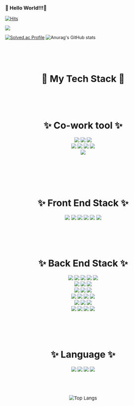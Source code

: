 ### 🧸 Hello World!!!👋

[![Hits](https://hits.seeyoufarm.com/api/count/incr/badge.svg?url=https%3A%2F%2Fgithub.com%2Fheesootory%2Fhit-counter&count_bg=%233DC8AF&title_bg=%23555555&icon=tencentqq.svg&icon_color=%23E7E7E7&title=visitors&edge_flat=false)](https://hits.seeyoufarm.com)



<a href="https://www.instagram.com/c._.heesoo" target="_blank"><img src="https://img.shields.io/badge/Instagram-E4405F?style=flat-square&logo=Instagram&logoColor=white"/></a>


<p>

[![Solved.ac Profile](http://mazassumnida.wtf/api/v2/generate_badge?boj=93hschoi)](https://solved.ac/백준아이디/)
![Anurag's GitHub stats](https://github-readme-stats.vercel.app/api?username=heesootory&show_icons=true&theme=cobalt)

</p>

<br>
<br>
<br>


<div align = "center" style="font-size:20px">
  <h2> 🐳  My Tech Stack 🦅 </h2>
<div>

<br>
<br>

<div align = "center" style="font-size:15px">
  <h1>✨ Co-work tool ✨</h1>

<img src="https://img.shields.io/badge/Jira-0052CC?style=for-the-badge&logo=Jira Software&logoColor=white">
<img src="https://img.shields.io/badge/Mattermost-0058CC?style=for-the-badge&logo=Mattermost&logoColor=white">
<img src="https://img.shields.io/badge/GitLab-FC6D26?style=for-the-badge&logo=GitLab&logoColor=white">
<br>
<img src="https://img.shields.io/badge/Notion-000000?style=for-the-badge&logo=Notion&logoColor=white">
<img src="https://img.shields.io/badge/Figma-F24E1E?style=for-the-badge&logo=Figma&logoColor=white">
<img src="https://img.shields.io/badge/Postman-FF6C37?style=for-the-badge&logo=Postman&logoColor=white">
<img src="https://img.shields.io/badge/GitHub-181717?style=for-the-badge&logo=GitHub&logoColor=white">
<br>
<img src="https://img.shields.io/badge/Slack-4A154B?style=for-the-badge&logo=Slack&logoColor=white">
<br>
</div>

<br>
<br>
<br>
<br>

<div align = "center" style="font-size:15px">
  <h1>✨ Front End Stack ✨</h1>
<img src="https://img.shields.io/badge/html5-E34F26?style=for-the-badge&logo=html5&logoColor=white">
<img src="https://img.shields.io/badge/css-1572B6?style=for-the-badge&logo=css3&logoColor=white">
<img src="https://img.shields.io/badge/Vue.js-4FC08D?style=for-the-badge&logo=Vue.js&logoColor=white">
<img src="https://img.shields.io/badge/Vuetify-1867C0?style=for-the-badge&logo=Vuetify&logoColor=white">
<img src="https://img.shields.io/badge/pug-A86454?style=for-the-badge&logo=pug&logoColor=white">
<img src="https://img.shields.io/badge/javascript-F7DF1E?style=for-the-badge&logo=javascript&logoColor=black">
<div>


<br>
<br>
<br>
<br>


<div align = "center" style="font-size:15px">
  <h1>✨ Back End Stack ✨</h1>

<img src="https://img.shields.io/badge/nginx-009639?style=for-the-badge&logo=nginx&logoColor=white">
<img src="https://img.shields.io/badge/linux-yellow?style=for-the-badge&logo=linux&logoColor=black">
<img src="https://img.shields.io/badge/docker-2481D4?style=for-the-badge&logo=docker&logoColor=white">
<img src="https://img.shields.io/badge/ubuntu-D24939?style=for-the-badge&logo=ubuntu&logoColor=white">
<img src="https://img.shields.io/badge/jenkins-D33832?style=for-the-badge&logo=jenkins&logoColor=black">
<br>
<img src="https://img.shields.io/badge/Amazon EC2-FF9900?style=for-the-badge&logo=Amazon EC2&logoColor=black">
<img src="https://img.shields.io/badge/Amazon AWS-FF9900?style=for-the-badge&logo=Amazon AWS&logoColor=black">
<img src="https://img.shields.io/badge/Amazon S3-569A31?style=for-the-badge&logo=Amazon S3&logoColor=black">
<br>
<img src="https://img.shields.io/badge/Spring Boot-6DB33F?style=for-the-badge&logo=Spring Boot&logoColor=white">
<img src="https://img.shields.io/badge/Spring Security-6DB33F?style=for-the-badge&logo=Spring Security&logoColor=white">
<img src="https://img.shields.io/badge/Spring cloud-6DB33F?style=for-the-badge&logo=icloud&logoColor=white">
<br>
<img src="https://img.shields.io/badge/Let's Encrypt-003A70?style=for-the-badge&logo=Let's Encrypt&logoColor=white">
<img src="https://img.shields.io/badge/Swagger-85EA2D?style=for-the-badge&logo=Swagger&logoColor=white">
<img src="https://img.shields.io/badge/Gradle-02303A?style=for-the-badge&logo=Gradle&logoColor=white">
<img src="https://img.shields.io/badge/Apache Maven-C71A36?style=for-the-badge&logo=Apache Maven&logoColor=white">
<br>
<img src="https://img.shields.io/badge/express-000000?style=for-the-badge&logo=express&logoColor=white"> 
<img src="https://img.shields.io/badge/django-092E20?style=for-the-badge&logo=django&logoColor=white">
<img src="https://img.shields.io/badge/mongoDB-47A248?style=for-the-badge&logo=MongoDB&logoColor=white">
<br>
<img src="https://img.shields.io/badge/node.js-339933?style=for-the-badge&logo=Node.js&logoColor=white">
<img src="https://img.shields.io/badge/mysql-4479A1?style=for-the-badge&logo=mysql&logoColor=white">
<img src="https://img.shields.io/badge/git-F05032?style=for-the-badge&logo=git&logoColor=white">
<img src="https://img.shields.io/badge/Vim-019733?style=for-the-badge&logo=Vim&logoColor=white">
</div>

<br>
<br>
<br>
<br>


<div align = "center" style="font-size:15px">
  <h1>✨ Language ✨</h1>

<img src="https://img.shields.io/badge/C-a6c1ee?style=for-the-badge&logo=C&logoColor=white">
<img src="https://img.shields.io/badge/c++-00599C?style=for-the-badge&logo=c%2B%2B&logoColor=white">
<img src="https://img.shields.io/badge/java-C71A36?style=for-the-badge&logo=java&logoColor=white">
<img src="https://img.shields.io/badge/python-3776AB?style=for-the-badge&logo=python&logoColor=white">


<br>
</div>

<Br>
<Br>
<Br>
  
</p>

![Top Langs](https://github-readme-stats.vercel.app/api/top-langs/?username=heesootory&layout=compact&theme=gruvbox)



